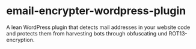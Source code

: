 # email-encrypter-wordpress-plugin
A lean WordPress plugin that detects mail addresses in your website code and protects them from harvesting bots through obfuscating und ROT13-encryption.

